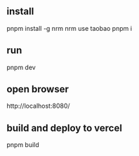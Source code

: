 ## install
pnpm install -g nrm
nrm use taobao
pnpm i

## run
pnpm dev


## open browser
http://localhost:8080/

## build and deploy to vercel
pnpm build
